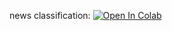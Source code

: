 news classification: [![Open In Colab](https://colab.research.google.com/assets/colab-badge.svg)](https://colab.research.google.com/github/shitkov/toloka_filtering/blob/main/news_classification.ipynb)</br>
